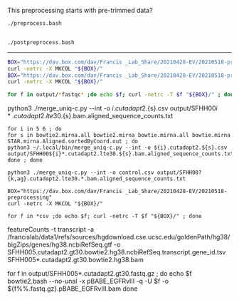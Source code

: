 

This preprocessing starts with pre-trimmed data?



```BASH
./preprocess.bash


./postpreprocess.bash

```


---

```BASH
BOX="https://dav.box.com/dav/Francis _Lab_Share/20210428-EV/20210518-preprocessing"
curl -netrc -X MKCOL "${BOX}/"
BOX="https://dav.box.com/dav/Francis _Lab_Share/20210428-EV/20210518-preprocessing/fastqc"
curl -netrc -X MKCOL "${BOX}/"

for f in output/*fastqc* ;do echo $f; curl -netrc -T $f "${BOX}/" ; done
```


python3 ./merge_uniq-c.py --int -o ${i}.cutadapt2.${s}.csv output/SFHH00${i}*.cutadapt2.lte30.${s}.bam.aligned_sequence_counts.txt

```
for i in 5 6 ; do
for s in bowtie2.mirna.all bowtie2.mirna bowtie.mirna.all bowtie.mirna STAR.mirna.Aligned.sortedByCoord.out ; do
python3 ~/.local/bin/merge_uniq-c.py --int -o ${i}.cutadapt2.${s}.csv output/SFHH00${i}*.cutadapt2.lte30.${s}.bam.aligned_sequence_counts.txt
done ; done
```

```
python3 ./merge_uniq-c.py --int -o control.csv output/SFHH00?{k,ag}.cutadapt2.lte30.*.bam.aligned_sequence_counts.txt
```


```
BOX="https://dav.box.com/dav/Francis _Lab_Share/20210428-EV/20210518-preprocessing"
curl -netrc -X MKCOL "${BOX}/"

for f in *csv ;do echo $f; curl -netrc -T $f "${BOX}/" ; done
```







featureCounts -t transcript -a /francislab/data1/refs/sources/hgdownload.cse.ucsc.edu/goldenPath/hg38/bigZips/genes/hg38.ncbiRefSeq.gtf -o SFHH005.cutadapt2.gt30.bowtie2.hg38.ncbiRefSeq.transcript.gene_id.tsv SFHH005*.cutadapt2.gt30.bowtie2.hg38.bam



for f in output/SFHH005*.cutadapt2.gt30.fastq.gz ; do
echo $f
bowtie2.bash --no-unal -x pBABE_EGFRvIII -q -U $f -o ${f%%.fastq.gz}.pBABE_EGFRvIII.bam
done





